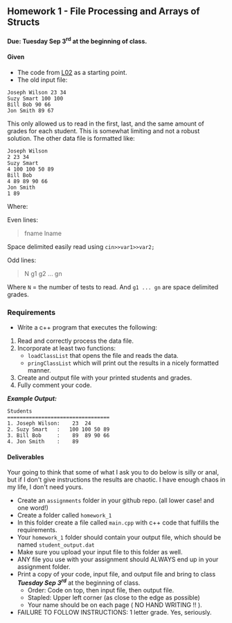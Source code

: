 ## Homework 1 - File Processing and Arrays of Structs
#### Due: Tuesday Sep 3<sup>rd</sup> at the beginning of class.

#### Given

- The code from [L02](./d1_structs.cpp) as a starting point.
- The old input file:

```
Joseph Wilson 23 34
Suzy Smart 100 100 
Bill Bob 90 66
Jon Smith 89 67
```

This only allowed us to read in the first, last, and the same amount of grades for each student. This is somewhat limiting and not a robust solution. The other data file is formatted like:

```
Joseph Wilson
2 23 34
Suzy Smart
4 100 100 50 89
Bill Bob
4 89 89 90 66
Jon Smith
1 89
```

Where:

Even lines:
>
>
>fname lname
>
Space delimited easily read using `cin>>var1>>var2;`

Odd lines: 
>
>
>N g1 g2 ... gn
>
Where `N` = the number of tests to read.
And `g1 ... gn` are space delimited grades.


### Requirements

- Write a c++ program that executes the following:

1. Read and correctly process the data file.
2. Incorporate at least two functions:
    - `loadClassList` that opens the file and reads the data.
    - `pringClassList` which will print out the results in a nicely formatted manner.
3. Create and output file with your printed students and grades.
3. Fully comment your code.

___Example Output:___

```
Students
=================================
1. Joseph Wilson:    23  24
2. Suzy Smart   :   100 100 50 89
3. Bill Bob     :    89  89 90 66
4. Jon Smith    :    89
```

#### Deliverables

Your going to think that some of what I ask you to do below is silly or anal, but if I don't give instructions
the results are chaotic. I have enough chaos in my life, I don't need yours.

- Create an `assignments` folder in your github repo. (all lower case! and one word!)
- Create a folder called `homework_1`
- In this folder create a file called `main.cpp` with c++ code that fulfills the requirements.
- Your `homework_1` folder should contain your output file, which should be named `student_output.dat`
- Make sure you upload your input file to this folder as well.
- ANY file you use with your assignment should ALWAYS end up in your assignment folder. 
- Print a copy of your code, input file, and output file and bring to class ___Tuesday Sep 3<sup>rd</sup>___ at the beginning of class.
  - Order: Code on top, then input file, then output file. 
  - Stapled: Upper left corner (as close to the edge as possible)
  - Your name should be on each page ( NO HAND WRITING !!  ).
- FAILURE TO FOLLOW INSTRUCTIONS: 1 letter grade. Yes, seriously.
